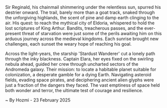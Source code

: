
Sir Reginald, his chainmail shimmering under the relentless sun, spurred his destrier onward.  The trail, barely more than a goat track, snaked through the unforgiving highlands, the scent of pine and damp earth clinging to the air.  His quest: to reach the mythical city of Eldoria, whispered to hold the lost scriptures of King Arthur.  Bandits, treacherous passes, and the ever-present threat of starvation were just some of the perils awaiting him on this arduous journey across the medieval kingdoms. Each sunrise brought new challenges, each sunset the weary hope of reaching his goal.


Across the light-years, the starship 'Stardust Wanderer' cut a lonely path through the inky blackness. Captain Elara, her eyes fixed on the swirling nebula ahead, guided her crew through uncharted sectors of the Andromeda galaxy. Their mission: to locate a habitable planet suitable for colonization, a desperate gamble for a dying Earth.  Navigating asteroid fields, evading space pirates, and deciphering ancient alien glyphs were just a fraction of the dangers they faced. The vast emptiness of space held both wonder and terror, the ultimate test of courage and resilience.

~ By Hozmi - 23 February 2025
